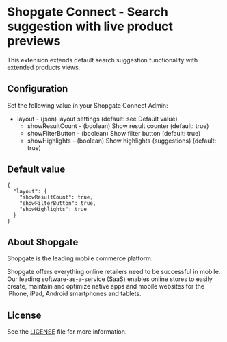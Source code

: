 # Shopgate Connect - Search suggestion with live product previews

This extension extends default search suggestion functionality with extended products views.

## Configuration

Set the following value in your Shopgate Connect Admin:

* layout - (json) layout settings (default: see Default value)
    * showResultCount - (boolean) Show result counter (default: true)
    * showFilterButton - (boolean) Show filter button (default: true)
    * showHighlights - (boolean) Show highlights (suggestions) (default: true)

## Default value
```
{
  "layout": {
    "showResultCount": true,
    "showFilterButton": true,
    "showHighlights": true
  }
}
```


## About Shopgate

Shopgate is the leading mobile commerce platform.

Shopgate offers everything online retailers need to be successful in mobile. Our leading
software-as-a-service (SaaS) enables online stores to easily create, maintain and optimize native
apps and mobile websites for the iPhone, iPad, Android smartphones and tablets.
## License
See the [LICENSE](./LICENSE) file for more information.
